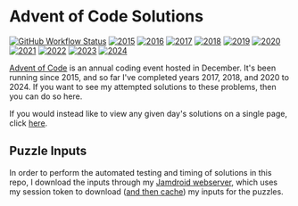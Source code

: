 # Advent of Code Solutions
[![GitHub Workflow Status](https://img.shields.io/github/actions/workflow/status/JamesMCo/Advent-Of-Code/tests.yml?style=flat-square)](https://github.com/JamesMCo/Advent-Of-Code/actions/workflows/tests.yml) [![2015](https://img.shields.io/badge/2015-40/50-orange.svg?style=flat-square)](https://mrjamesco.uk/Advent-Of-Code#2015) [![2016](https://img.shields.io/badge/2016-29/50-orange.svg?style=flat-square)](https://mrjamesco.uk/Advent-Of-Code#2016) [![2017](https://img.shields.io/badge/2017-50/50-brightgreen.svg?style=flat-square)](https://mrjamesco.uk/Advent-Of-Code#2017) [![2018](https://img.shields.io/badge/2018-50/50-brightgreen.svg?style=flat-square)](https://mrjamesco.uk/Advent-Of-Code#2018) [![2019](https://img.shields.io/badge/2019-38/50-orange.svg?style=flat-square)](https://mrjamesco.uk/Advent-Of-Code#2019) [![2020](https://img.shields.io/badge/2020-50/50-brightgreen.svg?style=flat-square)](https://mrjamesco.uk/Advent-Of-Code#2020) [![2021](https://img.shields.io/badge/2021-50/50-brightgreen.svg?style=flat-square)](https://mrjamesco.uk/Advent-Of-Code#2021) [![2022](https://img.shields.io/badge/2022-50/50-brightgreen.svg?style=flat-square)](https://mrjamesco.uk/Advent-Of-Code#2022) [![2023](https://img.shields.io/badge/2023-50/50-brightgreen.svg?style=flat-square)](https://mrjamesco.uk/Advent-Of-Code#2023) [![2024](https://img.shields.io/badge/2024-50/50-brightgreen.svg?style=flat-square)](https://mrjamesco.uk/Advent-Of-Code#2024)

[Advent of Code](http://adventofcode.com) is an annual coding event hosted in December. It's been running since 2015, and so far I've completed years 2017, 2018, and 2020 to 2024. If you want to see my attempted solutions to these problems, then you can do so here.

If you would instead like to view any given day's solutions on a single page, click [here](https://mrjamesco.uk/Advent-Of-Code).

## Puzzle Inputs

In order to perform the automated testing and timing of solutions in this repo, I download the inputs through my [Jamdroid webserver](https://jmy.fyi/🤖), which uses my session token to download ([and then cache](https://www.reddit.com/r/adventofcode/wiki/faqs/automation/#wiki_cache_your_inputs_after_initial_download)) my inputs for the puzzles.